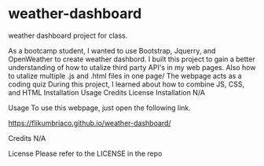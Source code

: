 # weather-dashboard
weather dashboard project for class.

As a bootcamp student, I wanted to use Bootstrap, Jquerry, and OpenWeather to create weather dashbord. I built this project to gain a better understanding of how to utalize third party API's in my web pages. Also how to utalize multiple .js and .html files in one page/ The webpage acts as a coding quiz During this project, I learned about how to combine JS, CSS, and HTML 
Installation Usage Credits License Installation N/A

Usage To use this webpage, just open the following link.

https://flikumbriaco.github.io/weather-dashboard/

Credits N/A

License Please refer to the LICENSE in the repo
